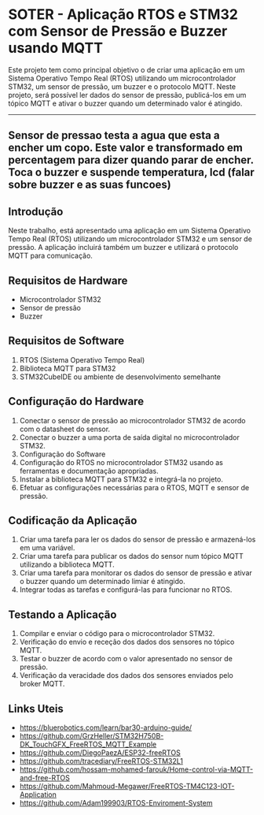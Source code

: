 # SOTER - Aplicação RTOS e STM32 com Sensor de Pressão e Buzzer usando MQTT

Este projeto tem como principal objetivo o de criar uma aplicação em um Sistema Operativo Tempo Real (RTOS) utilizando um microcontrolador STM32, um sensor de pressão, um buzzer e o protocolo MQTT. Neste projeto, será possível ler dados do sensor de pressão, publicá-los em um tópico MQTT e ativar o buzzer quando um determinado valor é atingido.

-------
Sensor de pressao testa a agua que esta a encher um copo. Este valor e transformado em percentagem para dizer quando parar de encher. Toca o buzzer e suspende temperatura, lcd (falar sobre buzzer e as suas funcoes)
-------
## Introdução
Neste trabalho, está apresentado uma aplicação em um Sistema Operativo Tempo Real (RTOS) utilizando um microcontrolador STM32 e um sensor de pressão. A aplicação incluirá também um buzzer e utilizará o protocolo MQTT para comunicação.

## Requisitos de Hardware
- Microcontrolador STM32
- Sensor de pressão
- Buzzer

## Requisitos de Software
1. RTOS (Sistema Operativo Tempo Real)
2. Biblioteca MQTT para STM32
3. STM32CubeIDE ou ambiente de desenvolvimento semelhante

## Configuração do Hardware
1. Conectar o sensor de pressão ao microcontrolador STM32 de acordo com o datasheet do sensor.
2. Conectar o buzzer a uma porta de saída digital no microcontrolador STM32.
3. Configuração do Software
4. Configuração do RTOS no microcontrolador STM32 usando as ferramentas e documentação apropriadas.
5. Instalar a biblioteca MQTT para STM32 e integrá-la no projeto.
6. Efetuar as configurações necessárias para o RTOS, MQTT e sensor de pressão.

## Codificação da Aplicação
1. Criar uma tarefa para ler os dados do sensor de pressão e armazená-los em uma variável.
2. Criar uma tarefa para publicar os dados do sensor num tópico MQTT utilizando a biblioteca MQTT.
3. Criar uma tarefa para monitorar os dados do sensor de pressão e ativar o buzzer quando um determinado limiar é atingido.
4. Integrar todas as tarefas e configurá-las para funcionar no RTOS.

## Testando a Aplicação
1. Compilar e enviar o código para o microcontrolador STM32.
2. Verificação do envio e receção dos dados dos sensores no tópico MQTT.
3. Testar o buzzer de acordo com o valor apresentado no sensor de pressão.
4. Verificação da veracidade dos dados dos sensores enviados pelo broker MQTT. 


## Links Uteis
- https://bluerobotics.com/learn/bar30-arduino-guide/
- https://github.com/GrzHeller/STM32H750B-DK_TouchGFX_FreeRTOS_MQTT_Example
- https://github.com/DiegoPaezA/ESP32-freeRTOS
- https://github.com/tracediary/FreeRTOS-STM32L1
- https://github.com/hossam-mohamed-farouk/Home-control-via-MQTT-and-free-RTOS
- https://github.com/Mahmoud-Megawer/FreeRTOS-TM4C123-IOT-Application
- https://github.com/Adam199903/RTOS-Enviroment-System
